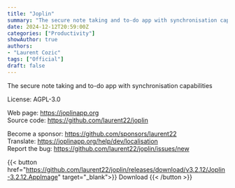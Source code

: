 ```yaml
---
title: "Joplin"
summary: "The secure note taking and to-do app with synchronisation capabilities"
date: 2024-12-12T20:59:00Z
categories: ["Productivity"]
showAuthor: true
authors:
- "Laurent Cozic"
tags: ["Official"]
draft: false
---
```


The secure note taking and to-do app with synchronisation capabilities

License: AGPL-3.0

Web page: <https://joplinapp.org>  
Source code: <https://github.com/laurent22/joplin>

Become a sponsor: <https://github.com/sponsors/laurent22>  
Translate: <https://joplinapp.org/help/dev/localisation>  
Report the bug: <https://github.com/laurent22/joplin/issues/new>  

{{< button href="https://github.com/laurent22/joplin/releases/download/v3.2.12/Joplin-3.2.12.AppImage" target="_blank">}}
Download
{{< /button >}}